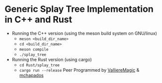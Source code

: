 # Generic Splay Tree Implementation in C++ and Rust
- Running the C++ version (using the meson build system on GNU/linux)
	- `meson <build_dir_name>`
	- `cd <build_dir_name>`
	- `meson compile`
	- `./splay_tree`
- Running the Rust version (using cargo)
	- `cd Rust/splay_tree`
	- `cargo run --release`
Peer Programmed by [ValliereMagic](https://github.com/ValliereMagic) &
[mchapados](https://github.com/mchapados)
